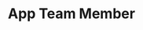 ---
layout: member
weight: 1
name: Kwangho Jung 
project: BioT
subweight: 1
title: App Team Member
img: /assets/images/members/Kevin.jpg
email: KEVINJUNG1998@GMAIL.COM
biography: Kwangho (Kevin) Jung is a second year chemical engineering student and a member of BioT application team. He is deeply interested in processing pulp and paper, oil and gas and brewing beers. He hopes to improve the beer brewing process of BioT through creating a mobile application that allows monitering of specific gravity, pH, and temperature. 

linkedin: https://www.linkedin.com/in/kwangho-jung-499b27172/
---